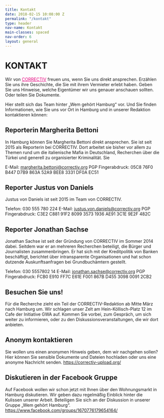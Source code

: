 ```yaml
---
title: Kontakt
date: 2018-02-15 10:08:00 Z
permalink: "/kontakt"
type: header
nav-name: Kontakt
main-classes: spaced
nav-order: 6
layout: general
---
```


# KONTAKT

Wir von <a style="color: #e5007d" href="https://correctiv.org"> CORRECTIV</a> freuen uns, wenn Sie uns direkt ansprechen. Erzählen Sie uns ihre Geschichte, die Sie mit ihrem Vermieter erlebt haben. Geben Sie uns Hinweise, welche Eigentümer wir uns genauer anschauen sollten. Oder teilen Sie Dokumente.

Hier stellt sich das Team hinter „Wem gehört Hamburg“ vor. Und Sie finden Informationen, wie Sie uns vor Ort in Hamburg und in unserer Redaktion kontaktieren können:

## Reporterin Margherita Bettoni

In Hamburg können Sie Margherita Bettoni direkt ansprechen. Sie ist seit 2015 als Reporterin bei CORRECTIV. Dort arbeitet sie bisher vor allem zu Themen rund um die italienische Mafia in Deutschland, Recherchen über die Türkei und generell zu organisierter Kriminalität. Sie 

E-Mail: margherita.bettoni@correctiv.org
PGP Fingerabdruck: 05C8 76F0 B447 D7B9 863A  52A9 BEE8 3331 DF0A EC51

## Reporter Justus von Daniels 

Justus von Daniels ist seit 2015 im Team von CORRECTIV. 

Telefon: 030 555 780 224
E-Mail: justus.von.daniels@correctiv.org
PGP Fingerabdruck: C3E2 C881 91F2 8099 3573  1936 AE91 3C1E 9E2F 482C

## Reporter Jonathan Sachse

Jonathan Sachse ist seit der Gründung von CORRECTIV im Sommer 2014 dabei. Seitdem war er an mehreren Recherchen beteiligt, die Bürger und Journalisten zusammenbringen. Er hat sich mit der Kreditpolitik von Banken beschäftigt, berichtet über intransparente Organisationen und hat schon dutzende Auskunftsanfragen bei Grundbuchämtern gestellt.

Telefon: 030 5557802 14
E-Mail: jonathan.sachse@correctiv.org
PGP Fingerabdruck: FCB0 E910 FF7C E61E F001  867B D455 3098 0091 2CB2

## Besuchen Sie uns!

Für die Recherche zieht ein Teil der CORRECTIV-Redaktion ab Mitte März nach Hamburg um. Wir schlagen unser Zelt am Hein-Köllisch-Platz 12 im Cafe der Initiative GWA auf. Kommen Sie vorbei, zum Gespräch, um sich weiter zu informieren, oder zu den Diskussionsveranstaltungen, die wir dort anbieten.

## Anonym kontaktieren

Sie wollen uns einen anonymen Hinweis geben, dem wir nachgehen sollen? Hier können Sie sensible Dokumente und Dateien hochladen oder uns eine anonyme Nachricht senden.
https://correctiv-upload.org/

## Diskutieren in der Facebook Gruppe

Auf Facebook wollen wir schon jetzt mit Ihnen über den Wohnungsmarkt in Hamburg diskutieren. Wir geben dazu regelmäßig Einblick hinter die Kulissen unserer Arbeit. Beteiligen Sie sich an der Diskussion in unserer Gruppe „Wem gehört Hamburg“.
https://www.facebook.com/groups/1670776179654164/
